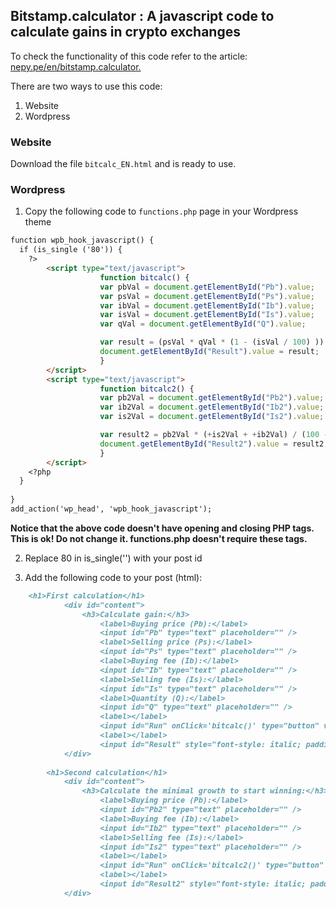 ## Bitstamp.calculator : A javascript code to calculate gains in crypto exchanges
To check the functionality of this code refer to the article: [nepy.pe/en/bitstamp.calculator.](http://www.nepy.pe/en/crypto/invest-in-cryptocurrencies-the-basic-math-of-trading-fees-to-start-winning/) 

There are two ways to use this code:
1. Website
2. Wordpress

### Website

Download the file `bitcalc_EN.html` and is ready to use.

### Wordpress

1. Copy the following code to `functions.php` page in your Wordpress theme
```markdown
function wpb_hook_javascript() {
  if (is_single ('80')) { 
    ?>
        <script type="text/javascript">
                    function bitcalc() {
					var pbVal = document.getElementById("Pb").value;
					var psVal = document.getElementById("Ps").value;
					var ibVal = document.getElementById("Ib").value;
					var isVal = document.getElementById("Is").value;
					var qVal = document.getElementById("Q").value;

					var result = (psVal * qVal * (1 - (isVal / 100) )) - (pbVal * qVal * (1 + (ibVal / 100) ));
					document.getElementById("Result").value = result;
				    }
        </script>
		<script type="text/javascript">
                    function bitcalc2() {
					var pb2Val = document.getElementById("Pb2").value;
					var ib2Val = document.getElementById("Ib2").value;
					var is2Val = document.getElementById("Is2").value;

					var result2 = pb2Val * (+is2Val + +ib2Val) / (100 - (1*is2Val)) ;
					document.getElementById("Result2").value = result2;
				    }
        </script>
    <?php
  }
	  
}
add_action('wp_head', 'wpb_hook_javascript');

```
**Notice that the above code doesn't have opening and closing PHP tags. This is ok! Do not change it. functions.php doesn't require these tags.**

2. Replace 80 in is_single('') with your post id

3. Add the following code to your post (html):
```markdown
	<h1>First calculation</h1>
            <div id="content">
                <h3>Calculate gain:</h3>
                    <label>Buying price (Pb):</label>
                    <input id="Pb" type="text" placeholder="" />
                    <label>Selling price (Ps):</label>
                    <input id="Ps" type="text" placeholder="" />
                    <label>Buying fee (Ib):</label>
                    <input id="Ib" type="text" placeholder="" />
                    <label>Selling fee (Is):</label>
                    <input id="Is" type="text" placeholder="" />
                    <label>Quantity (Q):</label>
                    <input id="Q" type="text" placeholder="" />
                    <label></label>
                    <input id="Run" onClick='bitcalc()' type="button" value="Calculate" />
                    <label></label>
                    <input id="Result" style="font-style: italic; padding-left: -2px;" readonly="readonly" type="text" value="The gain is..." />
            </div>
        
        <h1>Second calculation</h1>
            <div id="content">
                <h3>Calculate the minimal growth to start winning:</h3>
                    <label>Buying price (Pb):</label>
                    <input id="Pb2" type="text" placeholder="" />
                    <label>Buying fee (Ib):</label>
                    <input id="Ib2" type="text" placeholder="" />
                    <label>Selling fee (Is):</label>
                    <input id="Is2" type="text" placeholder="" />
                    <label></label>
                    <input id="Run" onClick='bitcalc2()' type="button" value="Calculate" />
                    <label></label>
                    <input id="Result2" style="font-style: italic; padding-left: -2px;" readonly="readonly" type="text" value="The minimal growth is..." />
            </div>
```


